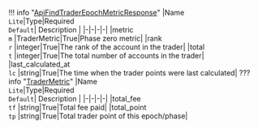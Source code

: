 !!! info "[ApiFindTraderEpochMetricResponse](/../../schemas/api_find_trader_epoch_metric_response)"
    |Name<br>`Lite`|Type|Required<br>`Default`| Description |
    |-|-|-|-|
    |metric<br>`m` |TraderMetric|True|Phase zero metric|
    |rank<br>`r` |integer|True|The rank of the account in the trader|
    |total<br>`t` |integer|True|The total number of accounts in the trader|
    |last_calculated_at<br>`lc` |string|True|The time when the trader points were last calculated|
    ??? info "[TraderMetric](/../../schemas/trader_metric)"
        |Name<br>`Lite`|Type|Required<br>`Default`| Description |
        |-|-|-|-|
        |total_fee<br>`tf` |string|True|Total fee paid|
        |total_point<br>`tp` |string|True|Total trader point of this epoch/phase|
